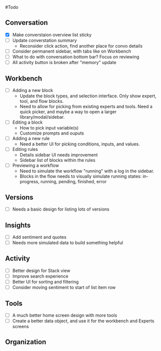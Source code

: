 #Todo

## Conversation
- [x] Make converstaion overview list sticky
- [ ] Update converstation summary
    - Reconsider click action, find another place for convo details
- [ ] Consider permanent sidebar, with tabs like on Workbench
- [ ] What to do with conversation bottom bar? Focus on reviewing
- [ ] All activity button is broken after "memory" update

## Workbench
- [ ] Adding a new block
    - Update the block types, and selection interface. Only show expert, tool, and flow blocks.
    - Need to allow for picking from existing experts and tools. Need a quick picker, and maybe a way to open a larger library/modal/sidebar.
- [ ] Editing a block
    - How to pick input variable(s)
    - Customize prompts and ouputs
- [ ] Adding a new rule
    - Need a better UI for picking conditions, inputs, and values.
- [ ] Editing rules
    - Details sidebar UI needs improvement
    - Sidebar list of blocks within the rules
- [ ] Previewing a workflow
    - Need to simulate the workflow "running" with a log in the sidebar.
    - Blocks in the flow needs to visually simulate running states: in-progress, running, pending, finished, error

## Versions
- [ ] Needs a basic design for listing lots of versions

## Insights
- [ ] Add sentiment and quotes
- [ ] Needs more simulated data to build something helpful

## Activity
- [ ] Better design for Stack view
- [ ] Improve search experience
- [ ] Better UI for sorting and filtering
- [ ] Consider moving sentiment to start of list item row

## Tools
- [ ] A much better home screen design with more tools
- [ ] Create a better data object, and use it for the workbench and Experts screens

## Organization